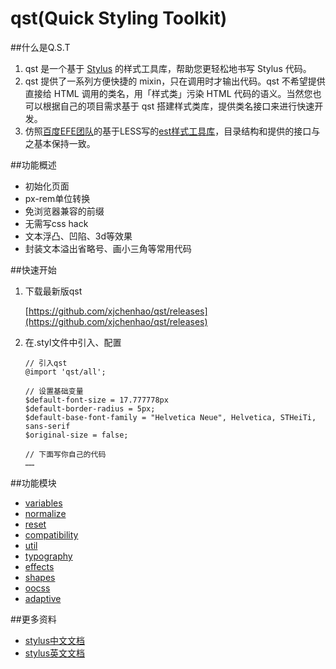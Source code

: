 # qst(Quick Styling Toolkit)

##什么是Q.S.T
1. qst 是一个基于 [Stylus](http://learnboost.github.io/stylus/) 的样式工具库，帮助您更轻松地书写 Stylus 代码。
2. qst 提供了一系列方便快捷的 mixin，只在调用时才输出代码。qst 不希望提供直接给 HTML 调用的类名，用「样式类」污染 HTML 代码的语义。当然您也可以根据自己的项目需求基于 qst 搭建样式类库，提供类名接口来进行快速开发。
3. 仿照[百度EFE团队](http://efe.baidu.com/)的基于LESS写的[est样式工具库](http://ecomfe.github.io/est/)，目录结构和提供的接口与之基本保持一致。

##功能概述
* 初始化页面
* px-rem单位转换
* 免浏览器兼容的前缀
* 无需写css hack
* 文本浮凸、凹陷、3d等效果
* 封装文本溢出省略号、画小三角等常用代码

##快速开始
1. 下载最新版qst

    [https://github.com/xjchenhao/qst/releases](https://github.com/xjchenhao/qst/releases)
2. 在.styl文件中引入、配置

    ```
    // 引入qst
    @import 'qst/all';

    // 设置基础变量
    $default-font-size = 17.777778px
    $default-border-radius = 5px;
    $default-base-font-family = "Helvetica Neue", Helvetica, STHeiTi, sans-serif
    $original-size = false;

    // 下面写你自己的代码
    ……
    ```

##功能模块
* [variables](https://github.com/xjchenhao/qst/wiki/variables)
* [normalize](https://github.com/xjchenhao/qst/wiki/normalize)
* [reset](https://github.com/xjchenhao/qst/wiki/reset)
* [compatibility](https://github.com/xjchenhao/qst/wiki/compatibility)
* [util](https://github.com/xjchenhao/qst/wiki/util)
* [typography](https://github.com/xjchenhao/qst/wiki/typography)
* [effects](https://github.com/xjchenhao/qst/wiki/effects)
* [shapes](https://github.com/xjchenhao/qst/wiki/shapes)
* [oocss](https://github.com/xjchenhao/qst/wiki/oocss)
* [adaptive](https://github.com/xjchenhao/qst/wiki/adaptive)

##更多资料
* [stylus中文文档](http://www.zhangxinxu.com/jq/stylus/)
* [stylus英文文档](http://learnboost.github.io/stylus/)